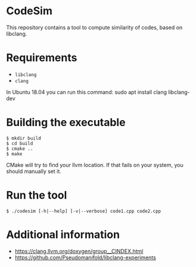 # CodeSim

This repository contains a tool to compute similarity of codes, based on libclang.

# Requirements

* `libclang`
* `clang`

In Ubuntu 18.04 you can run this command:
   sudo apt install clang libclang-dev

# Building the executable

    $ mkdir build
    $ cd build
    $ cmake ..
    $ make

CMake will try to find your llvm location. If that fails on your system, you should manually set it.

# Run the tool

  	$ ./codesim [-h|--help] [-v|--verbose] code1.cpp code2.cpp

# Additional information

* https://clang.llvm.org/doxygen/group__CINDEX.html
* https://github.com/Pseudomanifold/libclang-experiments
